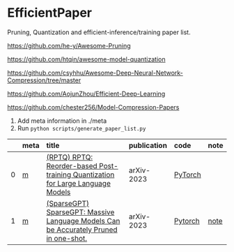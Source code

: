 # EfficientPaper
Pruning, Quantization and efficient-inference/training paper list.

https://github.com/he-y/Awesome-Pruning

https://github.com/htqin/awesome-model-quantization

https://github.com/csyhhu/Awesome-Deep-Neural-Network-Compression/tree/master

https://github.com/AojunZhou/Efficient-Deep-Learning

https://github.com/chester256/Model-Compression-Papers

1. Add meta information in ./meta
2. Run `python scripts/generate_paper_list.py`


|    | meta                           | title                                                                                                                         | publication   | code                                               | note                       |
|---:|:-------------------------------|:------------------------------------------------------------------------------------------------------------------------------|:--------------|:---------------------------------------------------|:---------------------------|
|  0 | [m](./meta/RPTQ.prototxt)      | [ (RPTQ) RPTQ: Reorder-based Post-training Quantization for Large Language Models](https://arxiv.org/pdf/2304.01089.pdf)      | arXiv-2023    | [PyTorch](https://github.com/hahnyuan/RPTQ4LLM)    |                            |
|  1 | [m](./meta/sparsegpt.prototxt) | [ (SparseGPT) SparseGPT: Massive Language Models Can be Accurately Pruned in one-shot.](https://arxiv.org/pdf/2301.00774.pdf) | arXiv-2023    | [Pytorch](https://github.com/IST-DASLab/sparsegpt) | [note](notes/SparseGPT.md) |